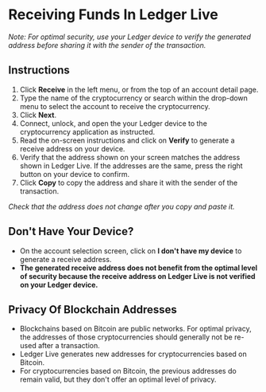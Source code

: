 # Receiving Funds In Ledger Live

_Note: For optimal security, use your Ledger device to verify the generated address before sharing it with the sender of the transaction._


## Instructions

1.  Click **Receive** in the left menu, or from the top of an account detail page.
2.  Type the name of the cryptocurrency or search within the drop-down menu to select the account to receive the cryptocurrency.
3.  Click **Next**.
4.  Connect, unlock, and open the your Ledger device to the cryptocurrency application as instructed.
5.  Read the on-screen instructions and click on **Verify** to generate a receive address on your device.
6.  Verify that the address shown on your screen matches the address shown in Ledger Live. If the addresses are the same, press the right button on your device to confirm.
7.  Click **Copy** to copy the address and share it with the sender of the transaction.  
      
_Check that the address does not change after you copy and paste it._


## Don't Have Your Device?

-   On the account selection screen, click on **I don't have my device** to generate a receive address.
-   **The generated receive address does not benefit from the optimal level of security because the receive address on Ledger Live is not verified on your Ledger device.**


## Privacy Of Blockchain Addresses

-   Blockchains based on Bitcoin are public networks. For optimal privacy, the addresses of those cryptocurrencies should generally not be re-used after a transaction.
-   Ledger Live generates new addresses for cryptocurrencies based on Bitcoin.
-   For cryptocurrencies based on Bitcoin, the previous addresses do remain valid, but they don't offer an optimal level of privacy.
